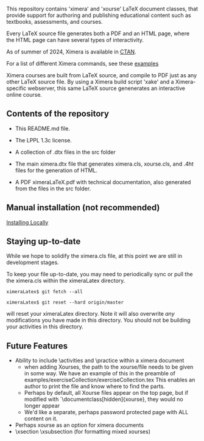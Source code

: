 This repository contains 'ximera' and 'xourse' LaTeX document classes, that provide support 
for authoring and publishing educational content such as textbooks, assessments, and courses.

Every LaTeX source file generates both a PDF and an HTML page, 
where the HTML page can have several types of interactivity.

As of summer of 2024, Ximera is available in [CTAN](https://ctan.org/pkg/ximera?lang=en).

For a list of different Ximera commands, see these
[examples](https://go.osu.edu/ximera-examples)


Ximera courses are built from LaTeX source, and compile to PDF just as any other LaTeX source file.
By using a Ximera build script 'xake' and a Ximera-specific webserver, this same LaTeX source
genenerates an interactive online course.


Contents of the repository
---------------------------

* This README.md file. 

* The LPPL 1.3c license.

* A collection of .dtx files in the src folder
  
* The main ximera.dtx file that generates ximera.cls, xourse.cls, and .4ht files for the generation of HTML.

* A PDF ximeraLaTeX.pdf with technical documentation, also generated from the files in the src folder.

  
Manual installation (not recommended)
-------------------

[Installing Locally](./installingLocally.md)


Staying up-to-date
------------------

While we hope to solidify the ximera.cls file, at this point we are
still in development stages.

To keep your file up-to-date, you may need to periodically sync or
pull the the ximera.cls within the ximeraLatex directory.

`ximeraLatex$ git fetch --all`

`ximeraLatex$ git reset --hard origin/master`

will reset your ximeraLatex directory. Note it will also overwrite
*any* modifications you have made in this directory. You should not be
building your activities in this directory.



Future Features
---------------

- Ability to include \activities and \practice within a ximera document
  - when adding Xourses, the path to the xourse/file needs to be given
in some way. We have an example of this in the preamble of
examples/exerciseCollection/exerciseCollection.tex This enables an
author to print the file and know where to find the parts.
  - Perhaps by default, all Xourse files appear on the top page, but if modified with `\documentclass[hidden]{xourse}, they would no longer appear
  - We'd like a separate, perhaps password protected page with ALL content on it.
- Perhaps xourse as an option for ximera documents
- \xsection \xsubsection (for formatting mixed xourses)
